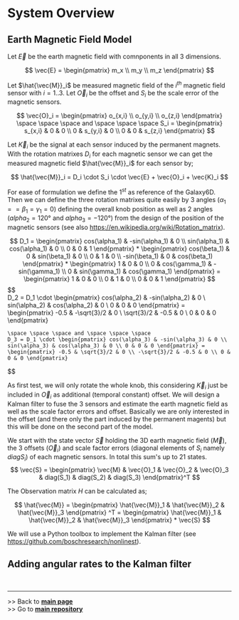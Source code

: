 # System Overview


## Earth Magnetic Field Model

Let $\vec{E}$ be the earth magnetic field with comnponents in all 3 dimensions.

$$ \vec{E} = \begin{pmatrix} m_x \\ m_y \\ m_z \end{pmatrix} $$

Let $\hat{\vec{M}}_i$ be measured magnetic field of the $i^{th}$ magnetic field sensor with $i=1..3$. 
Let $\vec{O}_i$ be the offset and $S_i$ be the scale error of the magnetic sensors.

$$  \vec{O}_i = \begin{pmatrix} o_{x,i} \\ o_{y,i} \\ o_{z,i} \end{pmatrix} 
    \space \space \space  and \space \space \space 
    S_i = \begin{pmatrix} s_{x,i} & 0 & 0 \\ 0 & s_{y,i} & 0 \\ 0 & 0 & s_{z,i} \end{pmatrix} $$

Let $\vec{K}_i$ be the signal at each sensor induced by the permanent magnets. With the rotation matrixes $D_i$ for each magnetic sensor we can get the measured magnetic field $\hat{\vec{M}}_i$ for each sensor by;

$$ \hat{\vec{M}}_i = D_i \cdot S_i \cdot \vec{E} + \vec{O}_i + \vec{K}_i $$

For ease of formulation we define the $1^{st}$ as reference of the Galaxy6D. Then we can define the three rotation matrixes quite easily by 3 angles ($\alpha_1=
=\beta_1=\gamma_1=0$) defining the overall knob position as well as 2 angles ($alpha_2=120°$ and $alpha_3=-120°$) from the design of the position of the magnetic sensors (see also https://en.wikipedia.org/wiki/Rotation_matrix).

$$  D_1 = \begin{pmatrix} cos(\alpha_1) & -sin(\alpha_1) & 0 \\ sin(\alpha_1) & cos(\alpha_1) & 0 \\ 0 & 0 & 1 \end{pmatrix} *
          \begin{pmatrix} cos(\beta_1) & 0 & sin(\beta_1) & 0 \\ 0 & 1 & 0 \\ -sin(\beta_1) & 0 & cos(\beta_1)  \end{pmatrix} *          
          \begin{pmatrix} 1 & 0 & 0 \\ 0 & cos(\gamma_1) & -sin(\gamma_1) \\ 0 & sin(\gamma_1) & cos(\gamma_1) \end{pmatrix} =
          \begin{pmatrix} 1 & 0 & 0 \\ 0 & 1 & 0 \\ 0 & 0 & 1 \end{pmatrix}          
$$
$$          
    D_2 = D_1 \cdot \begin{pmatrix} cos(\alpha_2) & -sin(\alpha_2) & 0 \\ sin(\alpha_2) & cos(\alpha_2) & 0 \\ 0 & 0 & 0 \end{pmatrix} = 
    \begin{pmatrix} -0.5 & -\sqrt{3}/2 & 0 \\ \sqrt{3}/2 & -0.5 & 0 \\ 0 & 0 & 0 \end{pmatrix} 
    
    \space \space \space and \space \space \space 
    D_3 = D_1 \cdot \begin{pmatrix} cos(\alpha_3) & -sin(\alpha_3) & 0 \\ sin(\alpha_3) & cos(\alpha_3) & 0 \\ 0 & 0 & 0 \end{pmatrix} = 
    \begin{pmatrix} -0.5 & \sqrt{3}/2 & 0 \\ -\sqrt{3}/2 & -0.5 & 0 \\ 0 & 0 & 0 \end{pmatrix} 
    
$$

As first test, we will only rotate the whole knob, this considering $\vec{K}_i$ just be included in $\vec{O}_i$ as additional (temporal constant) offset. We will design a Kalman filter to fuse the 3 sensors and estimate the earth magnetic field as well as the scale factor errors and offset. Basically we are only interested in the offset (and there only the part induced by the permanent magents) but this will be done on the second part of the model.


We start with the state vector $\vec{S}$ holding the 3D earth magnetic field ($\vec{M}$), the 3 offsets  ($\vec{O}_i$) and scale factor errors  (diagonal elements of $S_i$ namely $diag{S}_i$) of each magnetic sensors. In total this sum's up to 21 states.
$$ \vec{S} = \begin{pmatrix} \vec{M} & \vec{O}_1 & \vec{O}_2 & \vec{O}_3 & diag(S_1) & diag(S_2) & diag(S_3) \end{pmatrix}^T $$

The Observation matrix $H$ can be calculated as;

$$  \hat{\vec{M}} = \begin{pmatrix}  \hat{\vec{M}}_1 & \hat{\vec{M}}_2 & \hat{\vec{M}}_3 \end{pmatrix} ^T = 
\begin{pmatrix}  \hat{\vec{M}}_1 & \hat{\vec{M}}_2 & \hat{\vec{M}}_3 \end{pmatrix} * \vec{S}          
          $$


We will use a Python toolbox to implement the Kalman filter (see https://github.com/boschresearch/nonlinest). 


## Adding angular rates to the Kalman filter 


<br><hr> 
\>> Back to  **[main page](index.md)** <br>
\>> Go to **[main repository](https://github.com/BastelBaus/Galaxy6D)**


